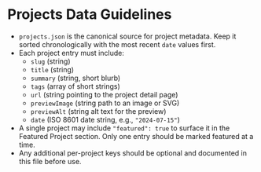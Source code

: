 # Projects Data Guidelines

- `projects.json` is the canonical source for project metadata. Keep it sorted chronologically with the most recent `date` values first.
- Each project entry must include:
  - `slug` (string)
  - `title` (string)
  - `summary` (string, short blurb)
  - `tags` (array of short strings)
  - `url` (string pointing to the project detail page)
  - `previewImage` (string path to an image or SVG)
  - `previewAlt` (string alt text for the preview)
  - `date` (ISO 8601 date string, e.g., `"2024-07-15"`)
- A single project may include `"featured": true` to surface it in the Featured Project section. Only one entry should be marked featured at a time.
- Any additional per-project keys should be optional and documented in this file before use.

